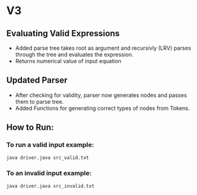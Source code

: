 # V3

## Evaluating Valid Expressions

- Added parse tree takes root as argument and recursivly (LRV) parses through the tree and evaluates the expression.
- Returns numerical value of input equation

## Updated Parser

- After checking for validity, parser now generates nodes and passes them to parse tree.
- Added Functions for generating correct types of nodes from Tokens.

## How to Run:

### To run a valid input example:

```sh
java driver.java src_valid.txt
```

### To an invalid input example:

```sh
java driver.java src_invalid.txt
```
